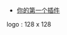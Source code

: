 

- [你的第一个插件](https://developer.eagle.cool/plugin-api/v/zh-cn/get-started/creating-your-first-plugin)

logo : 128 x 128